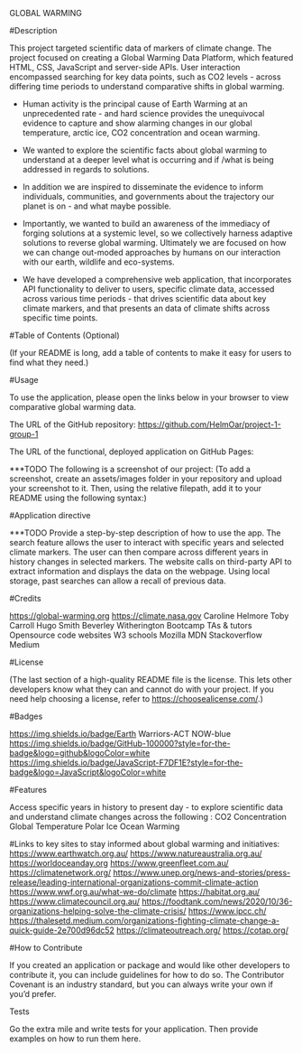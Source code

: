 
GLOBAL WARMING

#Description

This project targeted scientific data of markers of climate change. The project focused on creating a Global Warming Data Platform, which featured HTML, CSS, JavaScript and server-side APIs. User interaction encompassed searching for key data points, such as CO2 levels - across differing time periods to understand comparative shifts in global warming.

- Human activity is the principal cause of Earth Warming at an unprecedented rate - and hard science provides the unequivocal evidence to capture and show alarming changes in our global temperature, arctic ice, CO2 concentration and ocean warming.

- We wanted to explore the scientific facts about global warming to understand at a deeper level what is occurring and if /what is being addressed in regards to solutions.

- In addition we are inspired to disseminate the evidence to inform individuals, communities, and governments about the trajectory our planet is on - and what maybe possible.

- Importantly, we wanted to build an awareness of the immediacy of forging solutions at a systemic level, so we collectively harness adaptive solutions to reverse global warming. Ultimately we are focused on how we can change out-moded approaches by humans on our interaction with our earth, wildlife and eco-systems.

- We have developed a comprehensive web application, that incorporates API functionality to deliver to users, specific climate data, accessed across various time periods - that drives scientific data about key climate markers, and that presents an data of climate shifts across specific time points.

#Table of Contents (Optional)

(If your README is long, add a table of contents to make it easy for users to find what they need.)

#Usage

To use the application, please open the links below in your browser to view comparative global warming data.

The URL of the GitHub repository:
https://github.com/HelmOar/project-1-group-1

The URL of the functional, deployed application on GitHub Pages:

***TODO The following is a screenshot of our project:
(To add a screenshot, create an assets/images folder in your repository and upload your screenshot to it. Then, using the relative filepath, add it to your README using the following syntax:)

#Application directive

***TODO Provide a step-by-step description of how to use the app.
The search feature allows the user to interact with specific years and selected climate markers. 
The user can then compare across different years in history changes in selected markers.
The website calls on third-party API to extract information and displays the data on the webpage.
 Using local storage, past searches can allow a recall of previous data.

#Credits

https://global-warming.org
https://climate.nasa.gov
Caroline Helmore
Toby Carroll
Hugo Smith
Beverley Witherington
Bootcamp TAs & tutors
Opensource code websites
W3 schools
Mozilla MDN
Stackoverflow
Medium

#License

(The last section of a high-quality README file is the license. This lets other developers know what they can and cannot do with your project. If you need help choosing a license, refer to https://choosealicense.com/.)

#Badges

https://img.shields.io/badge/Earth Warriors-ACT NOW-blue
https://img.shields.io/badge/GitHub-100000?style=for-the-badge&logo=github&logoColor=white
https://img.shields.io/badge/JavaScript-F7DF1E?style=for-the-badge&logo=JavaScript&logoColor=white

#Features

Access specific years in history to present day - to explore scientific data and understand climate changes across the following :
CO2 Concentration
Global Temperature
Polar Ice
Ocean Warming


#Links to key sites to stay informed about global warming and initiatives:
https://www.earthwatch.org.au/
https://www.natureaustralia.org.au/
https://worldoceanday.org
https://www.greenfleet.com.au/
https://climatenetwork.org/
https://www.unep.org/news-and-stories/press-release/leading-international-organizations-commit-climate-action
https://www.wwf.org.au/what-we-do/climate
https://habitat.org.au/
https://www.climatecouncil.org.au/
https://foodtank.com/news/2020/10/36-organizations-helping-solve-the-climate-crisis/
https://www.ipcc.ch/
https://thalesetd.medium.com/organizations-fighting-climate-change-a-quick-guide-2e700d96dc52
https://climateoutreach.org/
https://cotap.org/



#How to Contribute

If you created an application or package and would like other developers to contribute it, you can include guidelines for how to do so. The Contributor Covenant is an industry standard, but you can always write your own if you’d prefer.

Tests

Go the extra mile and write tests for your application. Then provide examples on how to run them here.

